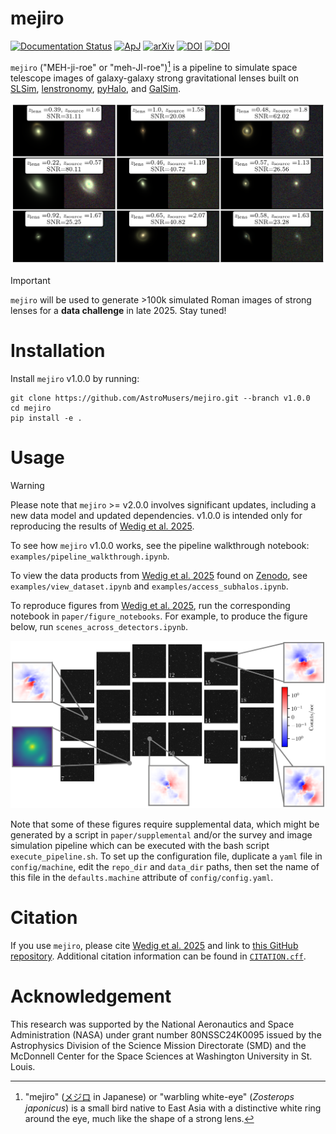 # mejiro

[![Documentation Status](https://readthedocs.org/projects/mejiro/badge/?version=latest)](https://mejiro.readthedocs.io/en/latest/)
[![ApJ](https://img.shields.io/badge/ApJ-10.3847/1538--4357/adc24f-3c5492)](https://doi.org/10.3847/1538-4357/adc24f)
[![arXiv](https://img.shields.io/badge/arXiv-2506.03390-b31b1b.svg)](https://arxiv.org/abs/2506.03390)
[![DOI](https://zenodo.org/badge/DOI/10.5281/zenodo.15377388.svg)](https://doi.org/10.5281/zenodo.15377388)
[![DOI](https://zenodo.org/badge/DOI/10.5281/zenodo.14216839.svg)](https://doi.org/10.5281/zenodo.14216839)

`mejiro` ("MEH-ji-roe" or "meh-JI-roe")[^1] is a pipeline to simulate space telescope images of
galaxy-galaxy strong gravitational lenses built
on [SLSim](https://github.com/LSST-strong-lensing/slsim), [lenstronomy](https://github.com/lenstronomy/lenstronomy), [pyHalo](https://github.com/dangilman/pyHalo),
and [GalSim](https://github.com/GalSim-developers/GalSim).

![Simulated Roman images of strong lenses](images/mosaic.png)

> [!IMPORTANT]  
> `mejiro` will be used to generate >100k simulated Roman images of strong lenses for a **data challenge** in late 2025. Stay tuned!

# Installation

Install `mejiro` v1.0.0 by running:

```
git clone https://github.com/AstroMusers/mejiro.git --branch v1.0.0
cd mejiro
pip install -e .
```

# Usage

> [!WARNING]
> Please note that `mejiro` >= v2.0.0 involves significant updates, including a new data model and updated dependencies. v1.0.0 is intended only for reproducing the results of [Wedig et al. 2025](https://doi.org/10.3847/1538-4357/adc24f).

To see how `mejiro` v1.0.0 works, see the pipeline walkthrough notebook: `examples/pipeline_walkthrough.ipynb`.

To view the data products from [Wedig et al. 2025](https://doi.org/10.3847/1538-4357/adc24f) found on [Zenodo](https://doi.org/10.5281/zenodo.15512464), see `examples/view_dataset.ipynb` and `examples/access_subhalos.ipynb`.

To reproduce figures from [Wedig et al. 2025](https://doi.org/10.3847/1538-4357/adc24f), run the corresponding notebook in `paper/figure_notebooks`. For example, to produce the figure below, run `scenes_across_detectors.ipynb`.

![Demonstrating the effect of field-dependence of the Roman WFI PSF on strong lenses](images/scenes_across_detectors.png)

Note that some of these figures require supplemental data, which might be generated by a script in `paper/supplemental` and/or the survey and image simulation pipeline which can be executed with the bash script `execute_pipeline.sh`. To set up the configuration file, duplicate a `yaml` file in `config/machine`, edit the `repo_dir` and `data_dir` paths, then set the name of this file in the `defaults.machine` attribute of `config/config.yaml`.

# Citation

If you use `mejiro`, please cite [Wedig et al. 2025](https://doi.org/10.3847/1538-4357/adc24f) and link to [this GitHub repository](https://github.com/AstroMusers/mejiro). Additional citation information can be found in [`CITATION.cff`](/CITATION.cff).

# Acknowledgement

This research was supported by the National Aeronautics and Space Administration (NASA) under grant number 80NSSC24K0095
issued by the Astrophysics Division of the Science Mission Directorate (SMD) and the McDonnell Center for the Space Sciences at Washington University in St. Louis.

[^1]: "mejiro" ([メジロ](https://ja.wikipedia.org/wiki/%E3%83%A1%E3%82%B8%E3%83%AD) in Japanese) or "warbling
white-eye" (*Zosterops japonicus*) is a small bird native to East Asia with a distinctive white ring around the eye,
much like the shape of a strong lens.